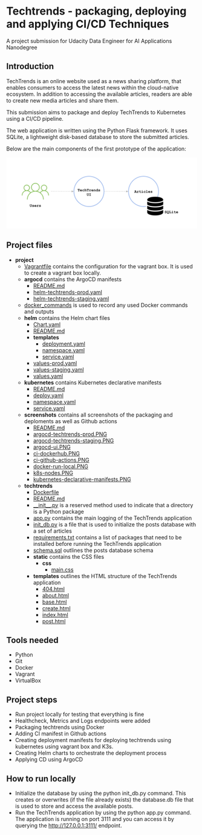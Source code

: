 # Techtrends - packaging, deploying and applying CI/CD Techniques  
 A project submission for Udacity Data Engineer for AI Applications Nanodegree

## Introduction

TechTrends is an online website used as a news sharing platform, that enables consumers to access the latest news within the cloud-native ecosystem. In addition to accessing the available articles, readers are able to create new media articles and share them.

This submission aims to package and deploy TechTrends to Kubernetes using a CI/CD pipeline.

The web application is written using the Python Flask framework. It uses SQLite, a lightweight disk-based database to store the submitted articles.

Below are the main components of the first prototype of the application:

![enter image description here](techtrends.png)

## Project files
   - __project__
     - [Vagrantfile](project/Vagrantfile) contains the configuration for the vagrant box. It is used to create a vagrant box locally.
     - __argocd__ contains the ArgoCD manifests
       - [README.md](project/argocd/README.md)
       - [helm\-techtrends\-prod.yaml](project/argocd/helm-techtrends-prod.yaml)
       - [helm\-techtrends\-staging.yaml](project/argocd/helm-techtrends-staging.yaml)
     - [docker\_commands](project/docker_commands) is used to record any used Docker commands and outputs
     - __helm__ contains the Helm chart files
       - [Chart.yaml](project/helm/Chart.yaml)
       - [README.md](project/helm/README.md)
       - __templates__
         - [deployment.yaml](project/helm/templates/deployment.yaml)
         - [namespace.yaml](project/helm/templates/namespace.yaml)
         - [service.yaml](project/helm/templates/service.yaml)
       - [values\-prod.yaml](project/helm/values-prod.yaml)
       - [values\-staging.yaml](project/helm/values-staging.yaml)
       - [values.yaml](project/helm/values.yaml)
     - __kubernetes__ contains Kubernetes declarative manifests
       - [README.md](project/kubernetes/README.md)
       - [deploy.yaml](project/kubernetes/deploy.yaml)
       - [namespace.yaml](project/kubernetes/namespace.yaml)
       - [service.yaml](project/kubernetes/service.yaml)
     - __screenshots__ contains all screenshots of the packaging and deploments as well as Github actions
       - [README.md](project/screenshots/README.md)
       - [argocd\-techtrends\-prod.PNG](project/screenshots/argocd-techtrends-prod.PNG)
       - [argocd\-techtrends\-staging.PNG](project/screenshots/argocd-techtrends-staging.PNG)
       - [argocd\-ui.PNG](project/screenshots/argocd-ui.PNG)
       - [ci\-dockerhub.PNG](project/screenshots/ci-dockerhub.PNG)
       - [ci\-github\-actions.PNG](project/screenshots/ci-github-actions.PNG)
       - [docker\-run\-local.PNG](project/screenshots/docker-run-local.PNG)
       - [k8s\-nodes.PNG](project/screenshots/k8s-nodes.PNG)
       - [kubernetes\-declarative\-manifests.PNG](project/screenshots/kubernetes-declarative-manifests.PNG)
     - __techtrends__
       - [Dockerfile](project/techtrends/Dockerfile)
       - [README.md](project/techtrends/README.md)
       - [\_\_init\_\_.py](project/techtrends/__init__.py)  is a reserved method used to indicate that a directory is a Python package
       - [app.py](project/techtrends/app.py) contains the main logging of the TechTrends application
       - [init\_db.py](project/techtrends/init_db.py)  is a file that is used to initialize the posts database with a set of articles
       - [requirements.txt](project/techtrends/requirements.txt) contains a list of packages that need to be installed before running the TechTrends application
       - [schema.sql](project/techtrends/schema.sql) outlines the posts database schema
       - __static__ contains the CSS files
         - __css__
           - [main.css](project/techtrends/static/css/main.css)
       - __templates__ outlines the HTML structure of the TechTrends application
         - [404.html](project/techtrends/templates/404.html)
         - [about.html](project/techtrends/templates/about.html)
         - [base.html](project/techtrends/templates/base.html)
         - [create.html](project/techtrends/templates/create.html)
         - [index.html](project/techtrends/templates/index.html)
         - [post.html](project/techtrends/templates/post.html)

## Tools needed
- Python
- Git
- Docker
- Vagrant
- VirtualBox

## Project steps
- Run project locally for testing that everything is fine
- Healthcheck, Metrics and Logs endpoints were added
- Packaging techtrends using Docker
- Adding CI manifest in Github actions
- Creating deployment manifests for deploying techtrends using kubernetes using vagrant box and K3s. 
- Creating Helm charts to orchestrate the deployment process
- Applying CD using ArgoCD

## How to run locally
- Initialize the database by using the python init_db.py command. This creates or overwrites (if the file already exists) the database.db file that is used to store and access the available posts.
- Run the TechTrends application by using the python app.py command. The application is running on port 3111 and you can access it by querying the http://127.0.0.1:3111/ endpoint.

